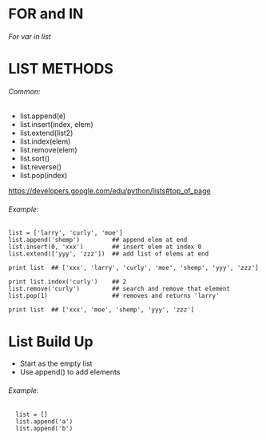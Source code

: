 # FOR and IN
###### For var in list

# LIST METHODS
###### Common:

- list.append(e)
- list.insert(index, elem)
- list.extend(list2)
- list.index(elem)
- list.remove(elem)
- list.sort()
- list.reverse()
- list.pop(index)

https://developers.google.com/edu/python/lists#top_of_page

###### Example:

    list = ['larry', 'curly', 'moe']
    list.append('shemp')         ## append elem at end
    list.insert(0, 'xxx')        ## insert elem at index 0
    list.extend(['yyy', 'zzz'])  ## add list of elems at end
    
    print list  ## ['xxx', 'larry', 'curly', 'moe', 'shemp', 'yyy', 'zzz']
    
    print list.index('curly')    ## 2
    list.remove('curly')         ## search and remove that element
    list.pop(1)                  ## removes and returns 'larry'
    
    print list  ## ['xxx', 'moe', 'shemp', 'yyy', 'zzz']


# List Build Up
- Start as the empty list
- Use append() to add elements

###### Example: 

      list = []         
      list.append('a')   
      list.append('b')


